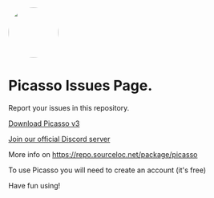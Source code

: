 <img src="https://raw.githubusercontent.com/sourcelocation/Picasso-v3/main/assets/rounded.png" height="100" width="100" style="border-radius:50%">

# Picasso Issues Page.

Report your issues in this repository.

[Download Picasso v3](https://github.com/sourcelocation/Picasso-v3/releases/latest)

[Join our official Discord server](https://discord.gg/picasso-app)

More info on https://repo.sourceloc.net/package/picasso

To use Picasso you will need to create an account (it's free)

Have fun using!
